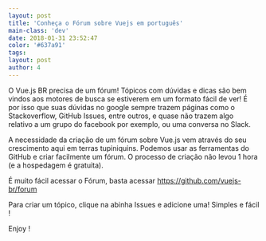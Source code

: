 ```yaml
---
layout: post
title: 'Conheça o Fórum sobre Vuejs em português'
main-class: 'dev'
date: 2018-01-31 23:52:47 
color: '#637a91'
tags: 
layout: post
author: 4
---
```


O Vue.js BR precisa de um fórum! Tópicos com dúvidas e dicas são bem vindos aos motores de busca se estiverem em um formato fácil de ver! É por isso que suas dúvidas no google sempre trazem páginas como o Stackoverflow, GitHub Issues, entre outros, e quase não trazem algo relativo a um grupo do facebook por exemplo, ou uma conversa no Slack. 

A necessidade da criação de um fórum sobre Vue.js vem através do seu crescimento aqui em terras tupiniquins. Podemos usar as ferramentas do GitHub e criar facilmente um fórum. O processo de criação não levou 1 hora (e a hospedagem é gratuita). 

É muito fácil acessar o Fórum, basta acessar https://github.com/vuejs-br/forum

Para criar um tópico, clique na abinha Issues e adicione uma! Simples e fácil ! 

Enjoy !


